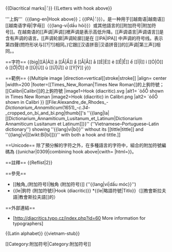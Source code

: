 {{Diacritical marks|◌̉}}
{{Letters with hook above}}

'''上鈎'''（{{lang-en|Hook above}}；{{IPA|◌̉}}）。是一种用于[[越南语|越南语]][[越南语字母|字母]]（{{lang-vi|dấu hỏi}}）或其他語言的[[附加符号|附加符号]]。在越南语的[[声调|声调]]裡<ref>声调是表示高低升降。[[声调语言|声调语言]]是含有声调的语言。[[声调轮廓|声调轮廓]]是在 [[IPA|IPA]] 中声调的符号线。</ref>表示第四聲(問符<ref>形状与[[?|?]]相同。</ref>)<ref>它跟[[汉语拼音|汉语拼音]]的[[声调|第三声]]相同。</ref>。

==字符==
{{big|[[Ả|Ả]] ả [[Ẩ|Ẩ]] ẩ [[Ẳ|Ẳ]] ẳ [[Ẻ|Ẻ]] ẻ [[Ể|Ể]] ể  [[Ỉ|Ỉ]] ỉ [[Ỏ|Ỏ]] ỏ [[Ở|Ở]] ở [[Ủ|Ủ]] ủ [[Ử|Ử]] ử [[Ỷ|Ỷ]] ỷ}}

==範例==
{{Multiple image
|direction=vertical[[stroke|stroke]]
|align= center
|width=200
|footer=[[Times_New_Roman|Times New Roman]]的上鉤符號；[[Calibri|Calibri]]的上鉤符號
|image1=Hook (diacritic).svg
|alt1= ̉ ỏổỔ shown in Times New Roman
|image2=Hook (diacritic) in Calibri.png
|alt2= ̉ ỏổỔ shown in Calibri
}}
[[File:Alexandre_de_Rhodes_-_Dictionarium_Annamiticum_(1651)_-_c.34_-_cropped_on_bí_and_bỉ.png|thumb]]'s ''{{lang|la|[[Dictionarium_Annamiticum_Lusitanum_et_Latinum|Dictionarium Annamiticum Lusitanum et Latinum]]}}'' (''Vietnamese–Portuguese–Latin dictionary'') showing ''{{lang|vi|bí}}'' without its [[tittle|tittle]] and ''{{lang|vi|[[wikt:Bỉ|bỉ]]}}'' with both a hook and tittle.]]

==Unicode==
除了預分解的字符之外，在多種語言的字符中，組合的附加符號編碼為 {{unichar|0309|combining hook above|cwith= |html=}}。

==註釋==
{{Reflist|2}}

==參見==
* [[触角_(附加符号)|触角 (附加符号)]] (''{{lang|vi|dấu móc}}'')
* {{le|鉤符 (附加符號)|Hook (diacritic)}}
*{{le|略語符號|Titlo}}（[[教會斯拉夫語|教會斯拉夫語]]的）

==外部連結==
* [http://diacritics.typo.cz/index.php?id=60 More information for typographers]

{{Latin alphabet}}
{{vietnam-stub}}

[[Category:附加符号|Category:附加符号]]